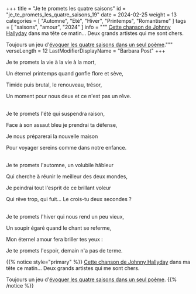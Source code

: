 +++
title = "Je te promets les quatre saisons"
id = "je_te_promets_les_quatre_saisons_19"
date = 2024-02-25
weight = 13
categories = [ "Automne", "Eté", "Hiver", "Printemps", "Romantisme" ]
tags = [ "saisons", "amour", "2024" ]
info = """
[Cette chanson de Johnny Hallyday](https://www.google.com/search?q=je+te+promets+johnny+hallyday) dans ma tête ce matin... Deux grands artistes qui me sont chers.

Toujours un jeu d'[évoquer les quatre saisons dans un seul poème](../14_quatorzieme_saison/a_la_course_aux_saisons)."""
verseLength = 12
LastModifierDisplayName = "Barbara Post"
+++

Je te promets la vie à la vie à la mort,

Un éternel printemps quand gonfle flore et sève,

Timide puis brutal, le renouveau, trésor,

Un moment pour nous deux et ce n'est pas un rêve.

 \
Je te promets l'été qui suspendra raison,

Face à son assaut bleu je prendrai ta défense,

Je nous préparerai la nouvelle maison

Pour voyager sereins comme dans notre enfance.

 \
Je te promets l'automne, un volubile hâbleur

Qui cherche à réunir le meilleur des deux mondes,

Je peindrai tout l'esprit de ce brillant voleur

Qui rêve trop, qui fuit... Le crois-tu deux secondes ?

 \
Je te promets l'hiver qui nous rend un peu vieux,

Un soupir égaré quand le chant se referme,

Mon éternel amour fera briller tes yeux :

Je te promets l'espoir, demain n'a pas de terme.

{{% notice style="primary" %}}
[Cette chanson de Johnny Hallyday](https://www.google.com/search?q=je+te+promets+johnny+hallyday) dans ma tête ce matin... Deux grands artistes qui me sont chers.

Toujours un jeu d'[évoquer les quatre saisons dans un seul poème](../14_quatorzieme_saison/a_la_course_aux_saisons).
{{% /notice %}}
